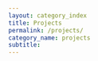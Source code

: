 ```yaml
---
layout: category_index
title: Projects
permalink: /projects/
category_name: projects
subtitle: 
---
```


